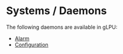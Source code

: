 # Systems / Daemons

The following daemons are available in gLPU:

* [Alarm](alarm)
* [Configuration](config)
